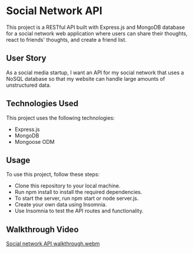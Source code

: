 # Social Network API
This project is a RESTful API built with Express.js and MongoDB database for a social network web application where users can share their thoughts, react to friends' thoughts, and create a friend list.

## User Story
As a social media startup, I want an API for my social network that uses a NoSQL database so that my website can handle large amounts of unstructured data.

## Technologies Used
This project uses the following technologies:

* Express.js
* MongoDB
* Mongoose ODM

## Usage
To use this project, follow these steps:

* Clone this repository to your local machine.
* Run npm install to install the required dependencies.
* To start the server, run npm start or node server.js.
* Create your own data using Insomnia.
* Use Insomnia to test the API routes and functionality.

## Walkthrough Video
[Social network API walkthrough.webm](https://user-images.githubusercontent.com/112821785/224522268-4c9eb0cd-520f-4cfe-a118-1f1cc740afef.webm)

